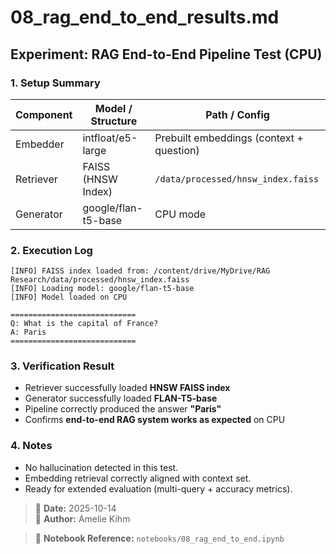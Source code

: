 # 08_rag_end_to_end_results.md

## Experiment: RAG End-to-End Pipeline Test (CPU)

### 1. Setup Summary

| Component | Model / Structure   | Path / Config                            |
| --------- | ------------------- | ---------------------------------------- |
| Embedder  | intfloat/e5-large   | Prebuilt embeddings (context + question) |
| Retriever | FAISS (HNSW Index)  | `/data/processed/hnsw_index.faiss`       |
| Generator | google/flan-t5-base | CPU mode                                 |


### 2. Execution Log

```
[INFO] FAISS index loaded from: /content/drive/MyDrive/RAG Research/data/processed/hnsw_index.faiss
[INFO] Loading model: google/flan-t5-base
[INFO] Model loaded on CPU

============================
Q: What is the capital of France?
A: Paris
============================
```

### 3. Verification Result

- Retriever successfully loaded **HNSW FAISS index**
- Generator successfully loaded **FLAN-T5-base**
- Pipeline correctly produced the answer **"Paris"**
- Confirms **end-to-end RAG system works as expected** on CPU

### 4. Notes

- No hallucination detected in this test.
- Embedding retrieval correctly aligned with context set.
- Ready for extended evaluation (multi-query + accuracy metrics).

> 📅 **Date:** 2025-10-14  
> 👤 **Author:** Amelie Kihm

> 📁 **Notebook Reference:** `notebooks/08_rag_end_to_end.ipynb`
